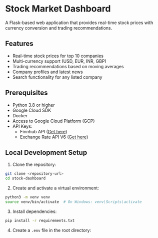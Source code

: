 # Stock Market Dashboard

A Flask-based web application that provides real-time stock prices with currency conversion and trading recommendations.

## Features

- Real-time stock prices for top 10 companies
- Multi-currency support (USD, EUR, INR, GBP)
- Trading recommendations based on moving averages
- Company profiles and latest news
- Search functionality for any listed company

## Prerequisites

- Python 3.8 or higher
- Google Cloud SDK
- Docker
- Access to Google Cloud Platform (GCP)
- API Keys:
  - Finnhub API ([Get here](https://finnhub.io/))
  - Exchange Rate API V6 ([Get here](https://www.exchangerate-api.com/))

## Local Development Setup

1. Clone the repository:

```bash
git clone <repository-url>
cd stock-dashboard
```

2. Create and activate a virtual environment:

```bash
python3 -m venv venv
source venv/bin/activate  # On Windows: venv\Scripts\activate
```

3. Install dependencies:

```bash
pip install -r requirements.txt
```

4. Create a `.env` file in the root directory:


